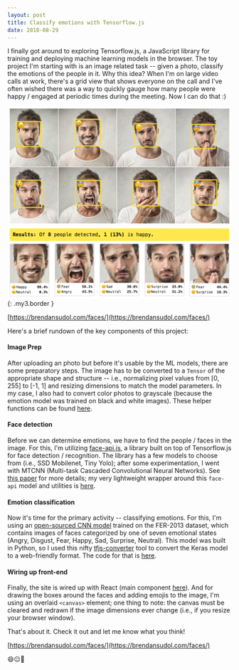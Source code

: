 ```yaml
---
layout: post
title: Classify emotions with Tensorflow.js
date: 2018-08-29
---
```


I finally got around to exploring Tensorflow.js, a JavaScript library for
training and deploying machine learning models in the browser. The toy project
I'm starting with is an image related task -- given a photo, classify the
emotions of the people in it. Why this idea? When I'm on large video calls at
work, there's a grid view that shows everyone on the call and I've often wished
there was a way to quickly gauge how many people were happy / engaged at
periodic times during the meeting. Now I can do that :)

![Example](/assets/img/writing/emotions.png){: .my3.border }

[https://brendansudol.com/faces/](https://brendansudol.com/faces/)

Here's a brief rundown of the key components of this project:

#### Image Prep

After uploading an photo but before it's usable by the ML models, there are some
preparatory steps. The image has to be converted to a `Tensor` of the
appropriate shape and structure -- i.e., normalizing pixel values from [0, 255]
to [-1, 1] and resizing dimensions to match the model parameters. In my case, I
also had to convert color photos to grayscale (because the emotion model was
trained on black and white images). These helper functions can be found
[here](https://github.com/brendansudol/faces/blob/master/src/ml/img.js).

#### Face detection

Before we can determine emotions, we have to find the people / faces in the
image. For this, I'm utilizing
[face-api.js](https://github.com/justadudewhohacks/face-api.js), a library built
on top of Tensorflow.js for face detection / recognition. The library has a few
models to choose from (i.e., SSD Mobilenet, Tiny Yolo); after some
experimentation, I went with MTCNN (Multi-task Cascaded Convolutional Neural
Networks). See
[this paper](https://kpzhang93.github.io/MTCNN_face_detection_alignment/paper/spl.pdf)
for more details; my very lightweight wrapper around this `face-api` model and
utilities is
[here](https://github.com/brendansudol/faces/blob/master/src/ml/face.js).

#### Emotion classification

Now it's time for the primary activity -- classifying emotions. For this, I'm
using an
[open-sourced CNN model](https://github.com/oarriaga/face_classification)
trained on the FER-2013 dataset, which contains images of faces categorized by
one of seven emotional states (Angry, Disgust, Fear, Happy, Sad, Surprise,
Neutral). This model was built in Python, so I used this nifty
[tfjs-converter](https://github.com/tensorflow/tfjs-converter) tool to convert
the Keras model to a web-friendly format. The code for that is
[here](https://github.com/brendansudol/faces/tree/master/py).

#### Wiring up front-end

Finally, the site is wired up with React (main component
[here](https://github.com/brendansudol/faces/blob/master/src/components/App.js)).
And for drawing the boxes around the faces and adding emojis to the image, I'm
using an overlaid `<canvas>` element; one thing to note: the canvas must be
cleared and redrawn if the image dimensions ever change (i.e., if you resize
your browser window).

That's about it. Check it out and let me know what you think!

[https://brendansudol.com/faces/](https://brendansudol.com/faces/)

😄😐🙁
